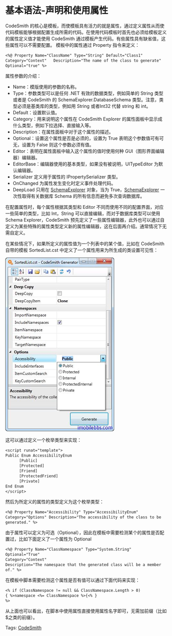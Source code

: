 # 基本语法-声明和使用属性

CodeSmith 的核心是模板，而使模板具有活力的就是属性，通过定义属性从而使代码模板能够根据配置生成所需的代码。在使用代码模板时首先也必须给模板定义的属性定义值才能使用 CodeSmith 通过模板产生代码。有些属性具有缺省值，这些属性可以不需要配置。
模板中的属性通过 Property 指令来定义：

```
<%@ Property Name="ClassName" Type="String" Default="Class1" Category="Context"   Description="The name of the class to generate" Optional="true" %>
```

属性参数的介绍：

- Name：模版使用的参数的名称。
- Type：参数类型可以是任何 .NET 有效的数据类型，例如简单的 String 类型或者是 CodeSmith 的 SchemaExplorer.DatabaseSchema 类型。注意，类型必须是基类库的类型，例如用 String 或者Int32 代替 string 和 int。
- Default：设置默认值。
- Category：用来说明这个属性在 CodeSmith Explorer 的属性面板中显示成什么类型，例如下拉选择、直接输入等。
- Description：在属性面板中对于这个属性的描述。
- Optional：设置这个属性是否是必须的，设置为 True 表明这个参数值可有可无，设置为 False 则这个参数必须有值。
- Editor：表明在属性面板中输入这个属性的值时使用何种 GUI（图形界面编辑器）编辑器。
- EditorBase：编辑器使用的基本类型，如果没有被说明，UITypeEditor 为默认编辑器。
- Serializer 定义用于属性的 IPropertySerializer 类型。
- OnChanged 为属性发生变化时定义事件处理代码。
- DeepLoad 只用在 [SchemaExplorer](http://docs.codesmithtools.com/display/Generator/Using+SchemaExplorer) 对象，当为 True，[SchemaExplorer](http://docs.codesmithtools.com/display/Generator/Using+SchemaExplorer) 一次性取得有关数据库 Schema 的所有信息而避免多次查询数据库。

在配置属性时，每个属性根据其类型和 Editor 不同而使用不同的配置界面，对应一些简单的类型，比如 Int，String 可以直接编辑，而对于数据库类型可以使用 Schema Explorer，CodeSmith 预先定义了一些属性编辑器，此外也可以通过自定义为某些特殊的属性类型定义新的属性编辑器，这在后面再介绍。通常情况下无需自定义。

在某些情况下，如果所定义的属性值为一个列表中的某个值，比如在 CodeSmith 自带的模板 SortedList.cst 中定义了一个属性用来为所生成的类设置可见性：

![第15张](images/15.png)

这可以通过定义一个枚举类型来实现：

```
<script runat="template">
Public Enum AccessibilityEnum
      [Public]
      [Protected]
      [Friend]
      [ProtectedFriend]
      [Private]
End Enum
</script>
```

然后为所定义的属性的类型定义为这个枚举类型：

```
<%@ Property Name="Accessibility" Type="AccessibilityEnum"
Category="Options" Description="The accessibility of the class to be generated." %>
```

由于属性可以定义为可选（Optional），因此在模板中需要检测某个的属性是否配置过，比如下面定义了一个属性为 Optional

```
<%@ Property Name="ClassNamespace" Type="System.String" Optional="True" 
Category="Context" 
Description="The namespace that the generated class will be a member of." %>
```

在模板中脚本需要检测这个属性是否有值可以通过下面代码来实现：

```
<% if (ClassNamespace != null && ClassNamespace.Length > 0)
{ %>namespace <%= ClassNamespace %>{<% }
%>
```

从上面也可以看出，在脚本中使用属性直接使用属性名字即可，无需加前缀（比如$之类的前缀）。

Tags: [CodeSmith](http://www.imobilebbs.com/wordpress/archives/tag/codesmith)




